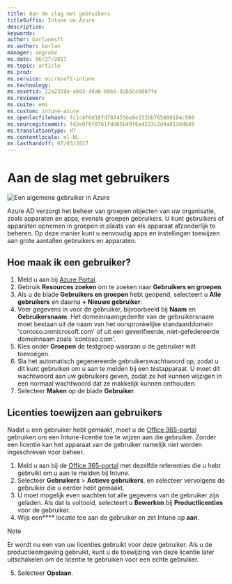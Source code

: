 ```yaml
---
title: Aan de slag met gebruikers
titleSuffix: Intune on Azure
description: 
keywords: 
author: barlanmsft
ms.author: barlan
manager: angrobe
ms.date: 06/27/2017
ms.topic: article
ms.prod: 
ms.service: microsoft-intune
ms.technology: 
ms.assetid: 22a232de-ab93-44ab-b0b5-d2b3ccb007fe
ms.reviewer: 
ms.suite: ems
ms.custom: intune-azure
ms.openlocfilehash: fc1c4f6d18fd78f455be8e333bb765080184c908
ms.sourcegitcommit: fd2e8f6f8761fdd65b49f6e4223c2d4a013dd6d9
ms.translationtype: HT
ms.contentlocale: nl-NL
ms.lasthandoff: 07/03/2017
---
```

# <a name="get-started-with-users"></a>Aan de slag met gebruikers

![Een algemene gebruiker in Azure](/intune/media/generic-intune-user.png)

Azure AD verzorgt het beheer van groepen objecten van uw organisatie, zoals apparaten en apps, evenals groepen gebruikers. U kunt gebruikers of apparaten opnemen in groepen in plaats van elk apparaat afzonderlijk te beheren. Op deze manier kunt u eenvoudig apps en instellingen toewijzen aan grote aantallen gebruikers en apparaten.

## <a name="how-do-i-create-a-user"></a>Hoe maak ik een gebruiker?

1. Meld u aan bij [Azure Portal](https://portal.azure.com).
2. Gebruik **Resources zoeken** om te zoeken naar **Gebruikers en groepen**.
3. Als u de blade **Gebruikers en groepen** hebt geopend, selecteert u **Alle gebruikers** en daarna **+ Nieuwe gebruiker**.
4. Voer gegevens in voor de gebruiker, bijvoorbeeld bij **Naam** en **Gebruikersnaam**. Het domeinnaamgedeelte van de gebruikersnaam moet bestaan uit de naam van het oorspronkelijke standaarddomein 'contoso.onmicrosoft.com' of uit een geverifieerde, niet-gefedereerde domeinnaam zoals 'contoso.com'.
5. Kies onder **Groepen** de testgroep waaraan u de gebruiker wilt toevoegen.
6. Sla het automatisch gegenereerde gebruikerswachtwoord op, zodat u dit kunt gebruiken om u aan te melden bij een testapparaat. U moet dit wachtwoord aan uw gebruikers geven, zodat ze het kunnen wijzigen in een normaal wachtwoord dat ze makkelijk kunnen onthouden.
7. Selecteer **Maken** op de blade **Gebruiker**.

## <a name="assigning-licenses-to-users"></a>Licenties toewijzen aan gebruikers

Nadat u een gebruiker hebt gemaakt, moet u de [Office 365-portal](http://go.microsoft.com/fwlink/p/?LinkId=698854) gebruiken om een Intune-licentie toe te wijzen aan die gebruiker. Zonder een licentie kan het apparaat van de gebruiker namelijk niet worden ingeschreven voor beheer.

1. Meld u aan bij de [Office 365-portal](http://go.microsoft.com/fwlink/p/?LinkId=698854) met dezelfde referenties die u hebt gebruikt om u aan te melden bij Intune.
2. Selecteer **Gebruikers** > **Actieve gebruikers**, en selecteer vervolgens de gebruiker die u eerder hebt gemaakt.
3. U moet mogelijk even wachten tot alle gegevens van de gebruiker zijn geladen. Als dat is voltooid, selecteert u **Bewerken** bij **Productlicenties** voor de gebruiker.
4. Wijs een**** locatie toe aan de gebruiker en zet Intune op **aan**.

 > [!NOTE]
 > Er wordt nu een van uw licenties gebruikt voor deze gebruiker. Als u de productieomgeving gebruikt, kunt u de toewijzing van deze licentie later uitschakelen om de licentie te gebruiken voor een echte gebruiker.

5. Selecteer **Opslaan**.
